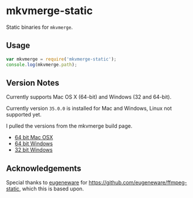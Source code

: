 # mkvmerge-static

Static binaries for `mkvmerge`.

## Usage

```js
var mkvmerge = require('mkvmerge-static');
console.log(mkvmerge.path);
```

## Version Notes

Currently supports Mac OS X (64-bit) and Windows (32 and 64-bit).

Currently version `35.0.0` is installed for Mac and Windows, Linux not supported yet.

I pulled the versions from the mkvmerge build page.

* [64 bit Mac OSX](https://mkvtoolnix.download/downloads.html#macosx)
* [64 bit Windows](https://mkvtoolnix.download/downloads.html#windows)
* [32 bit Windows](https://mkvtoolnix.download/downloads.html#windows)

## Acknowledgements

Special thanks to [eugeneware](https://github.com/eugeneware) for <https://github.com/eugeneware/ffmpeg-static>, which this is based upon.
